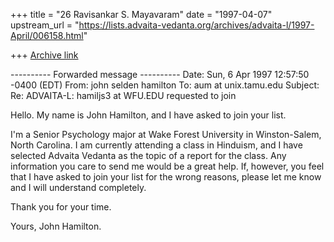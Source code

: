+++
title = "26 Ravisankar S. Mayavaram"
date = "1997-04-07"
upstream_url = "https://lists.advaita-vedanta.org/archives/advaita-l/1997-April/006158.html"

+++
[Archive link](https://lists.advaita-vedanta.org/archives/advaita-l/1997-April/006158.html)

---------- Forwarded message ----------
Date: Sun, 6 Apr 1997 12:57:50 -0400 (EDT)
From: john selden hamilton <hamiljs3 at wfu.edu>
To: aum at unix.tamu.edu
Subject: Re: ADVAITA-L: hamiljs3 at WFU.EDU requested to join

Hello. My name is John Hamilton, and I have asked to join your list.

I'm a Senior Psychology major at Wake Forest University in Winston-Salem,
North Carolina. I am currently attending a class in Hinduism, and I have
selected Advaita Vedanta as the topic of a report for the class. Any
information you care to send me would be a great help. If, however, you
feel that I have asked to join your list for the wrong reasons, please
let me know and I will understand completely.

Thank you for your time.

Yours,
    John Hamilton.

